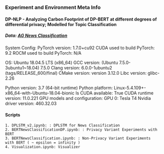 ### Experiment and Environment Meta Info
#### DP-NLP - Analyzing Carbon Footprint of DP-BERT at different degrees of differential privacy; Modelled for Topic Classification
##### Data: [AG News Classification](https://www.kaggle.com/amananandrai/ag-news-classification-dataset?select=train.csv)
System Config: 
PyTorch version: 1.7.0+cu92
CUDA used to build PyTorch: 9.2
ROCM used to build PyTorch: N/A

OS: Ubuntu 18.04.5 LTS (x86_64)
GCC version: (Ubuntu 7.5.0-3ubuntu1~18.04) 7.5.0
Clang version: 6.0.0-1ubuntu2 (tags/RELEASE_600/final)
CMake version: version 3.12.0
Libc version: glibc-2.26

Python version: 3.7 (64-bit runtime)
Python platform: Linux-5.4.109+-x86_64-with-Ubuntu-18.04-bionic
Is CUDA available: True
CUDA runtime version: 11.0.221
GPU models and configuration: GPU 0: Tesla T4
Nvidia driver version: 460.32.03

#### Scripts 
```
1. DPLSTM_v2.ipynb: : DPLSTM for News Classification
2. BERTNewsClassificationDP.ipynb: : Privacy Variant Experiments with BERT
3. BERTNewsClassification.ipynb: : Non-Privacy Variant Experiments with BERT ( ~ epsilon = infinity ) 
4. Visualization.ipynb: Visualizer 
```

